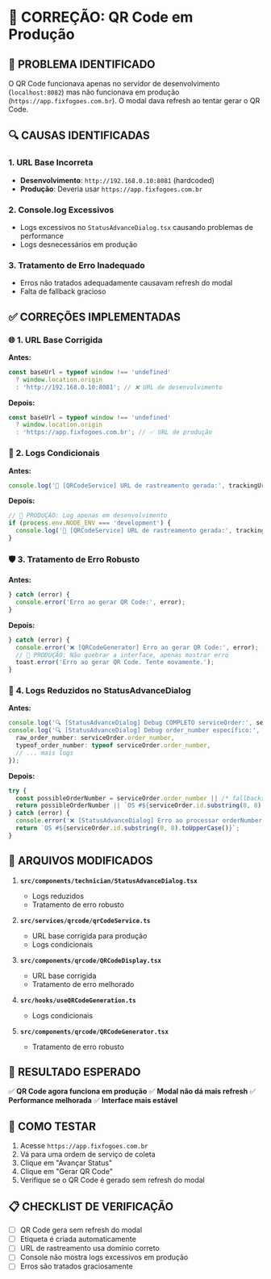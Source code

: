 # 🔧 CORREÇÃO: QR Code em Produção

## 🚨 **PROBLEMA IDENTIFICADO**

O QR Code funcionava apenas no servidor de desenvolvimento (`localhost:8082`) mas não funcionava em produção (`https://app.fixfogoes.com.br`). O modal dava refresh ao tentar gerar o QR Code.

## 🔍 **CAUSAS IDENTIFICADAS**

### 1. **URL Base Incorreta**
- **Desenvolvimento**: `http://192.168.0.10:8081` (hardcoded)
- **Produção**: Deveria usar `https://app.fixfogoes.com.br`

### 2. **Console.log Excessivos**
- Logs excessivos no `StatusAdvanceDialog.tsx` causando problemas de performance
- Logs desnecessários em produção

### 3. **Tratamento de Erro Inadequado**
- Erros não tratados adequadamente causavam refresh do modal
- Falta de fallback gracioso

## ✅ **CORREÇÕES IMPLEMENTADAS**

### 🌐 **1. URL Base Corrigida**

**Antes:**
```typescript
const baseUrl = typeof window !== 'undefined'
  ? window.location.origin
  : 'http://192.168.0.10:8081'; // ❌ URL de desenvolvimento
```

**Depois:**
```typescript
const baseUrl = typeof window !== 'undefined'
  ? window.location.origin
  : 'https://app.fixfogoes.com.br'; // ✅ URL de produção
```

### 📝 **2. Logs Condicionais**

**Antes:**
```typescript
console.log('🔗 [QRCodeService] URL de rastreamento gerada:', trackingUrl);
```

**Depois:**
```typescript
// 🔧 PRODUÇÃO: Log apenas em desenvolvimento
if (process.env.NODE_ENV === 'development') {
  console.log('🔗 [QRCodeService] URL de rastreamento gerada:', trackingUrl);
}
```

### 🛡️ **3. Tratamento de Erro Robusto**

**Antes:**
```typescript
} catch (error) {
  console.error('Erro ao gerar QR Code:', error);
}
```

**Depois:**
```typescript
} catch (error) {
  console.error('❌ [QRCodeGenerator] Erro ao gerar QR Code:', error);
  // 🔧 PRODUÇÃO: Não quebrar a interface, apenas mostrar erro
  toast.error('Erro ao gerar QR Code. Tente novamente.');
}
```

### 🧹 **4. Logs Reduzidos no StatusAdvanceDialog**

**Antes:**
```typescript
console.log('🔍 [StatusAdvanceDialog] Debug COMPLETO serviceOrder:', serviceOrder);
console.log('🔍 [StatusAdvanceDialog] Debug order_number específico:', {
  raw_order_number: serviceOrder.order_number,
  typeof_order_number: typeof serviceOrder.order_number,
  // ... mais logs
});
```

**Depois:**
```typescript
try {
  const possibleOrderNumber = serviceOrder.order_number || /* fallbacks */;
  return possibleOrderNumber || `OS #${serviceOrder.id.substring(0, 8).toUpperCase()}`;
} catch (error) {
  console.error('❌ [StatusAdvanceDialog] Erro ao processar orderNumber:', error);
  return `OS #${serviceOrder.id.substring(0, 8).toUpperCase()}`;
}
```

## 📁 **ARQUIVOS MODIFICADOS**

1. **`src/components/technician/StatusAdvanceDialog.tsx`**
   - Logs reduzidos
   - Tratamento de erro robusto

2. **`src/services/qrcode/qrCodeService.ts`**
   - URL base corrigida para produção
   - Logs condicionais

3. **`src/components/qrcode/QRCodeDisplay.tsx`**
   - URL base corrigida
   - Tratamento de erro melhorado

4. **`src/hooks/useQRCodeGeneration.ts`**
   - Logs condicionais

5. **`src/components/qrcode/QRCodeGenerator.tsx`**
   - Tratamento de erro robusto

## 🎯 **RESULTADO ESPERADO**

✅ **QR Code agora funciona em produção**
✅ **Modal não dá mais refresh**
✅ **Performance melhorada**
✅ **Interface mais estável**

## 🧪 **COMO TESTAR**

1. Acesse `https://app.fixfogoes.com.br`
2. Vá para uma ordem de serviço de coleta
3. Clique em "Avançar Status"
4. Clique em "Gerar QR Code"
5. Verifique se o QR Code é gerado sem refresh do modal

## 📋 **CHECKLIST DE VERIFICAÇÃO**

- [ ] QR Code gera sem refresh do modal
- [ ] Etiqueta é criada automaticamente
- [ ] URL de rastreamento usa domínio correto
- [ ] Console não mostra logs excessivos em produção
- [ ] Erros são tratados graciosamente

